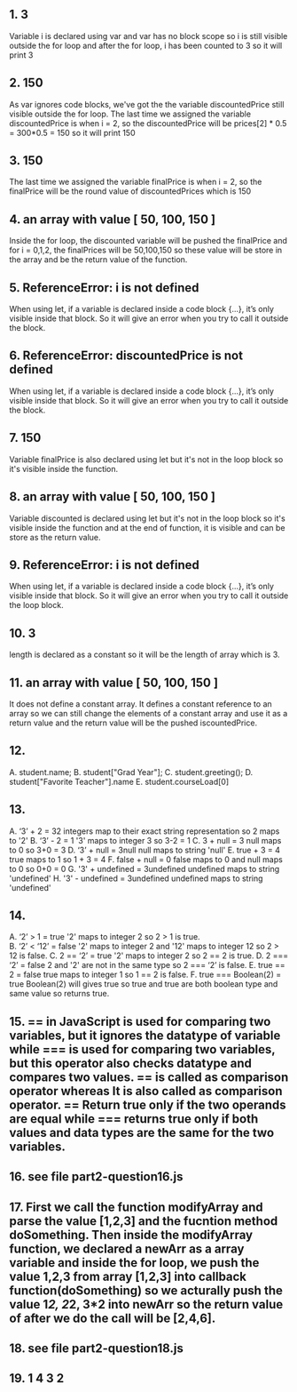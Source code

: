 ## 1. 3
Variable i is declared using var and var has no block scope so i is still visible outside the for loop and after the for loop, i has been counted to 3 so it will print 3
## 2. 150
As var ignores code blocks, we've got the the variable discountedPrice still visible outside the for loop. The last time we assigned the variable discountedPrice is when i = 2, so the discountedPrice will be prices[2] * 0.5 = 300*0.5 = 150 so it will print 150
## 3. 150
The last time we assigned the variable finalPrice is when i = 2, so the finalPrice will be the round value of discountedPrices which is 150
## 4. an array with value [ 50, 100, 150 ]
Inside the for loop, the discounted variable will be pushed the finalPrice and for i = 0,1,2, the finalPrices will be 50,100,150 so these value will be store in the array and be the return value of the function.
## 5. ReferenceError: i is not defined
When using let, if a variable is declared inside a code block {...}, it’s only visible inside that block. So it will give an error when you try to call it outside the block.
## 6. ReferenceError: discountedPrice is not defined
When using let, if a variable is declared inside a code block {...}, it’s only visible inside that block. So it will give an error when you try to call it outside the block.
## 7. 150
Variable finalPrice is also declared using let but it's not in the loop block so it's visible inside the function.
## 8. an array with value [ 50, 100, 150 ]
Variable discounted is declared using let but it's not in the loop block so it's visible inside the function and at the end of function, it is visible and can be store as the return value.
## 9. ReferenceError: i is not defined
When using let, if a variable is declared inside a code block {...}, it’s only visible inside that block. So it will give an error when you try to call it outside the loop block.
## 10. 3
length is declared as a constant so it will be the length of array which is 3.
## 11. an array with value [ 50, 100, 150 ]
It does not define a constant array. It defines a constant reference to an array so we can still change the elements of a constant array and use it as a return value and the return value will be the pushed iscountedPrice.
## 12.
A. student.name;
B. student["Grad Year"];
C. student.greeting();
D. student["Favorite Teacher"].name
E. student.courseLoad[0]
## 13. 
A. ‘3’ + 2 = 32                   integers map to their exact string representation so 2 maps to '2'
B. ‘3’ - 2 = 1                    '3' maps to integer 3 so 3-2 = 1
C. 3 + null = 3                   null maps to 0 so 3+0 = 3
D. ‘3’ + null = 3null             null maps to string 'null'
E. true + 3  = 4                  true maps to 1 so 1 + 3 = 4
F. false + null = 0               false maps to 0 and null maps to 0 so 0+0 = 0
G. '3' + undefined = 3undefined   undefined maps to string 'undefined'
H. '3' - undefined = 3undefined   undefined maps to string 'undefined'
## 14. 
A. ‘2’ > 1 = true               '2' maps to integer 2 so 2 > 1 is true.  
B. ‘2’ < ‘12’ = false           '2' maps to integer 2 and '12' maps to integer 12 so 2 > 12 is false.
C. 2 == ‘2’ = true              '2' maps to integer 2 so 2 == 2 is true.
D. 2 === ‘2’ = false             2 and '2' are not in the same type so 2 === ‘2’ is false.
E. true == 2 = false             true maps to integer 1 so 1 == 2 is false.
F. true === Boolean(2) = true    Boolean(2) will gives true so true and true are both boolean type and same value so returns true.
## 15. == in JavaScript is used for comparing two variables, but it ignores the datatype of variable while === is used for comparing two variables, but this operator also checks datatype and compares two values. == is called as comparison operator whereas It is also called as comparison operator. == Return true only if the two operands are equal while === returns true only if both values and data types are the same for the two variables.
## 16. see file part2-question16.js
## 17. First we call the function modifyArray and parse the value [1,2,3] and the fucntion method doSomething. Then inside the modifyArray function, we declared a newArr as a array variable and inside the for loop, we push the value 1,2,3 from array [1,2,3] into callback function(doSomething) so we acturally push the value 1*2, 2*2, 3*2 into newArr so the return value of after we do the call will be [2,4,6].
## 18. see file part2-question18.js
## 19. 1 4 3 2
